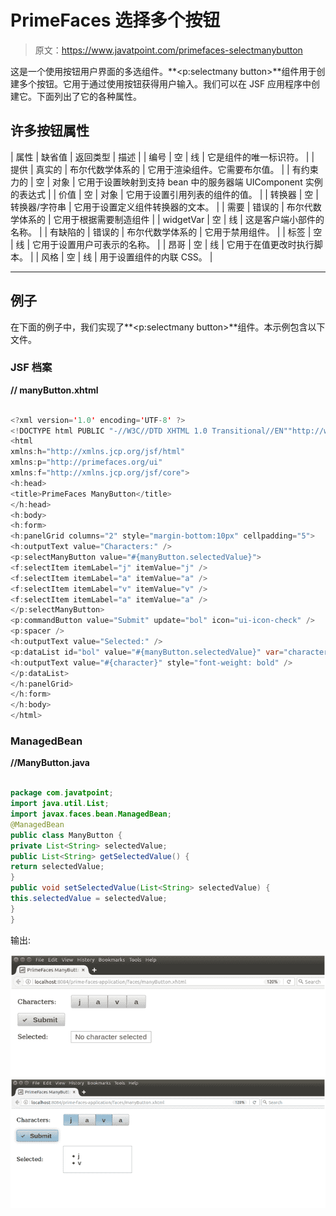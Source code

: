 # PrimeFaces 选择多个按钮

> 原文：<https://www.javatpoint.com/primefaces-selectmanybutton>

这是一个使用按钮用户界面的多选组件。**<p:selectmany button>**组件用于创建多个按钮。它用于通过使用按钮获得用户输入。我们可以在 JSF 应用程序中创建它。下面列出了它的各种属性。

## 许多按钮属性

| 属性 | 缺省值 | 返回类型 | 描述 |
| 编号 | 空 | 线 | 它是组件的唯一标识符。 |
| 提供 | 真实的 | 布尔代数学体系的 | 它用于渲染组件。它需要布尔值。 |
| 有约束力的 | 空 | 对象 | 它用于设置映射到支持 bean 中的服务器端 UIComponent 实例的表达式 |
| 价值 | 空 | 对象 | 它用于设置引用列表的组件的值。 |
| 转换器 | 空 | 转换器/字符串 | 它用于设置定义组件转换器的文本。 |
| 需要 | 错误的 | 布尔代数学体系的 | 它用于根据需要制造组件 |
| widgetVar | 空 | 线 | 这是客户端小部件的名称。 |
| 有缺陷的 | 错误的 | 布尔代数学体系的 | 它用于禁用组件。 |
| 标签 | 空 | 线 | 它用于设置用户可表示的名称。 |
| 昂哥 | 空 | 线 | 它用于在值更改时执行脚本。 |
| 风格 | 空 | 线 | 用于设置组件的内联 CSS。 |

* * *

## 例子

在下面的例子中，我们实现了**<p:selectmany button>**组件。本示例包含以下文件。

### JSF 档案

**// manyButton.xhtml**

```java

<?xml version='1.0' encoding='UTF-8' ?>
<!DOCTYPE html PUBLIC "-//W3C//DTD XHTML 1.0 Transitional//EN""http://www.w3.org/TR/xhtml1/DTD/xhtml1-transitional.dtd">
<html 
xmlns:h="http://xmlns.jcp.org/jsf/html"
xmlns:p="http://primefaces.org/ui"
xmlns:f="http://xmlns.jcp.org/jsf/core">
<h:head>
<title>PrimeFaces ManyButton</title>
</h:head>
<h:body>
<h:form>
<h:panelGrid columns="2" style="margin-bottom:10px" cellpadding="5">
<h:outputText value="Characters:" />
<p:selectManyButton value="#{manyButton.selectedValue}">
<f:selectItem itemLabel="j" itemValue="j" />
<f:selectItem itemLabel="a" itemValue="a" />
<f:selectItem itemLabel="v" itemValue="v" />
<f:selectItem itemLabel="a" itemValue="a" />
</p:selectManyButton>
<p:commandButton value="Submit" update="bol" icon="ui-icon-check" />
<p:spacer />
<h:outputText value="Selected:" />
<p:dataList id="bol" value="#{manyButton.selectedValue}" var="character" emptyMessage="No character selected">
<h:outputText value="#{character}" style="font-weight: bold" />
</p:dataList>
</h:panelGrid>
</h:form>
</h:body>
</html>

```

### ManagedBean

**//ManyButton.java**

```java

package com.javatpoint;
import java.util.List;
import javax.faces.bean.ManagedBean;
@ManagedBean
public class ManyButton {
private List<String> selectedValue;
public List<String> getSelectedValue() {
return selectedValue;
}
public void setSelectedValue(List<String> selectedValue) {
this.selectedValue = selectedValue;
}
}

```

输出:

![PrimeFaces Selectmanybutton 1](img/5450ae11f7bb3dd0f0c2ec6cfa5eb90a.png) ![PrimeFaces Selectmanybutton 2](img/6ac864eedd1b0373e579759cd88a775c.png)